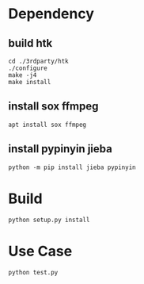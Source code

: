 # Dependency


## build htk 

`cd ./3rdparty/htk`  
`./configure`  
`make -j4`  
`make install`  

## install sox ffmpeg
`apt install sox ffmpeg`

## install pypinyin jieba
`python -m pip install jieba pypinyin`  

# Build

`python setup.py install`


# Use Case

`python test.py`



